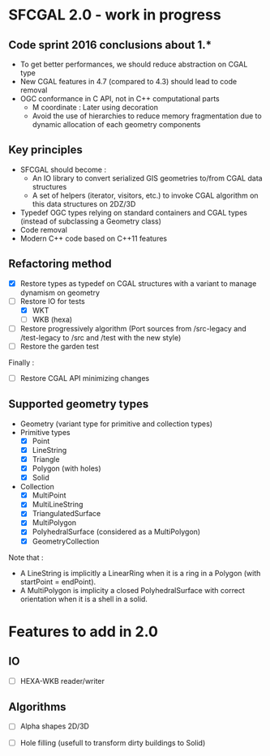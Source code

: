 # SFCGAL 2.0 - work in progress

## Code sprint 2016 conclusions about 1.*

* To get better performances, we should reduce abstraction on CGAL type
* New CGAL features in 4.7 (compared to 4.3) should lead to code removal
* OGC conformance in C API, not in C++ computational parts
    * M coordinate : Later using decoration
    * Avoid the use of hierarchies to reduce memory fragmentation due to dynamic allocation of each geometry components

## Key principles

* SFCGAL should become :
    * An IO library to convert serialized GIS geometries to/from CGAL data structures 
    * A set of helpers (iterator, visitors, etc.) to invoke CGAL algorithm on this data structures on 2DZ/3D
* Typedef OGC types relying on standard containers and CGAL types (instead of subclassing a Geometry class)
* Code removal
* Modern C++ code based on C++11 features


## Refactoring method

* [x] Restore types as typedef on CGAL structures with a variant to manage dynamism on geometry
* [ ] Restore IO for tests
    * [x] WKT
    * [ ] WKB (hexa)
* [ ] Restore progressively algorithm (Port sources from /src-legacy and /test-legacy to /src and /test with the new style)
* [ ] Restore the garden test

Finally :
 
* [ ] Restore CGAL API minimizing changes

## Supported geometry types

* Geometry (variant type for primitive and collection types)
* Primitive types
    * [x] Point
    * [x] LineString
    * [x] Triangle
    * [x] Polygon (with holes)
    * [x] Solid
* Collection
    * [x] MultiPoint
    * [x] MultiLineString
    * [x] TriangulatedSurface
    * [x] MultiPolygon
    * [x] PolyhedralSurface (considered as a MultiPolygon)
    * [x] GeometryCollection

Note that :
* A LineString is implicitly a LinearRing when it is a ring in a Polygon (with startPoint = endPoint).
* A MultiPolygon is implicity a closed PolyhedralSurface with correct orientation when it is a shell in a solid.


# Features to add in 2.0

## IO

- [ ] HEXA-WKB reader/writer

## Algorithms

- [ ] Alpha shapes 2D/3D
- [ ] Hole filling (usefull to transform dirty buildings to Solid)



